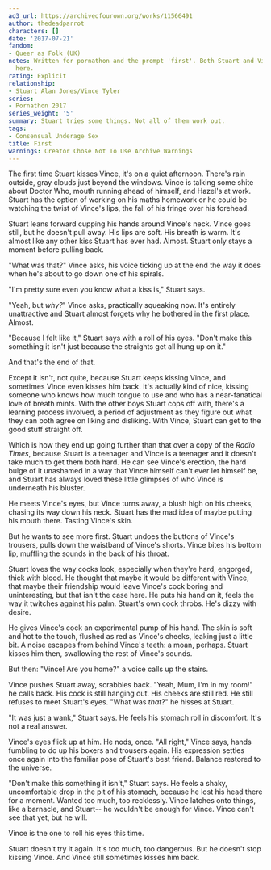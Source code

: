 ```yaml
---
ao3_url: https://archiveofourown.org/works/11566491
author: thedeadparrot
characters: []
date: '2017-07-21'
fandom:
- Queer as Folk (UK)
notes: Written for pornathon and the prompt 'first'. Both Stuart and Vince are fourteen
  here.
rating: Explicit
relationship:
- Stuart Alan Jones/Vince Tyler
series:
- Pornathon 2017
series_weight: '5'
summary: Stuart tries some things. Not all of them work out.
tags:
- Consensual Underage Sex
title: First
warnings: Creator Chose Not To Use Archive Warnings
---
```


The first time Stuart kisses Vince, it's on a quiet afternoon. There's rain outside, gray clouds just beyond the windows. Vince is talking some shite about Doctor Who, mouth running ahead of himself, and Hazel's at work. Stuart has the option of working on his maths homework or he could be watching the twist of Vince's lips, the fall of his fringe over his forehead.

Stuart leans forward cupping his hands around Vince's neck. Vince goes still, but he doesn't pull away. His lips are soft. His breath is warm. It's almost like any other kiss Stuart has ever had. Almost. Stuart only stays a moment before pulling back.

"What was that?" Vince asks, his voice ticking up at the end the way it does when he's about to go down one of his spirals.

"I'm pretty sure even you know what a kiss is," Stuart says.

"Yeah, but *why?*" Vince asks, practically squeaking now. It's entirely unattractive and Stuart almost forgets why he bothered in the first place. Almost.

"Because I felt like it," Stuart says with a roll of his eyes. "Don't make this something it isn't just because the straights get all hung up on it." 

And that's the end of that.

Except it isn't, not quite, because Stuart keeps kissing Vince, and sometimes Vince even kisses him back. It's actually kind of nice, kissing someone who knows how much tongue to use and who has a near-fanatical love of breath mints. With the other boys Stuart cops off with, there's a learning process involved, a period of adjustment as they figure out what they can both agree on liking and disliking. With Vince, Stuart can get to the good stuff straight off.

Which is how they end up going further than that over a copy of the *Radio Times*, because Stuart is a teenager and Vince is a teenager and it doesn't take much to get them both hard. He can see Vince's erection, the hard bulge of it unashamed in a way that Vince himself can't ever let himself be, and Stuart has always loved these little glimpses of who Vince is underneath his bluster. 

He meets Vince's eyes, but Vince turns away, a blush high on his cheeks, chasing its way down his neck. Stuart has the mad idea of maybe putting his mouth there. Tasting Vince's skin.

But he wants to see more first. Stuart undoes the buttons of Vince's trousers, pulls down the waistband of Vince's shorts. Vince bites his bottom lip, muffling the sounds in the back of his throat.

Stuart loves the way cocks look, especially when they're hard, engorged, thick with blood. He thought that maybe it would be different with Vince, that maybe their friendship would leave Vince's cock boring and uninteresting, but that isn't the case here. He puts his hand on it, feels the way it twitches against his palm. Stuart's own cock throbs. He's dizzy with desire.

He gives Vince's cock an experimental pump of his hand. The skin is soft and hot to the touch, flushed as red as Vince's cheeks, leaking just a little bit. A noise escapes from behind Vince's teeth: a moan, perhaps. Stuart kisses him then, swallowing the rest of Vince's sounds.

But then: "Vince! Are you home?" a voice calls up the stairs.

Vince pushes Stuart away, scrabbles back. "Yeah, Mum, I'm in my room!" he calls back. His cock is still hanging out. His cheeks are still red. He still refuses to meet Stuart's eyes. "What was *that*?" he hisses at Stuart.

"It was just a wank," Stuart says. He feels his stomach roll in discomfort. It's not a real answer.

Vince's eyes flick up at him. He nods, once. "All right," Vince says, hands fumbling to do up his boxers and trousers again. His expression settles once again into the familiar pose of Stuart's best friend. Balance restored to the universe.

"Don't make this something it isn't," Stuart says. He feels a shaky, uncomfortable drop in the pit of his stomach, because he lost his head there for a moment. Wanted too much, too recklessly. Vince latches onto things, like a barnacle, and Stuart-- he wouldn't be enough for Vince. Vince can't see that yet, but he will.

Vince is the one to roll his eyes this time.

Stuart doesn't try it again. It's too much, too dangerous. But he doesn't stop kissing Vince. And Vince still sometimes kisses him back.